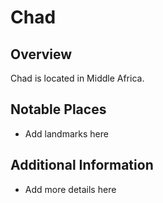 # Chad
## Overview
Chad is located in Middle Africa.

## Notable Places
- Add landmarks here

## Additional Information
- Add more details here
